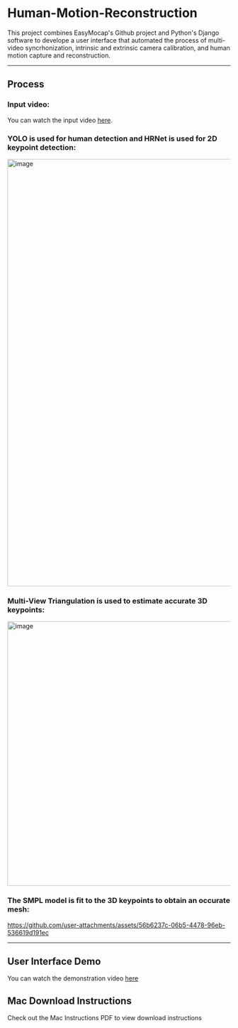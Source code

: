 # Human-Motion-Reconstruction
 
This project combines EasyMocap's Github project and Python's Django software to develope a user interface that automated the process of multi-video syncrhonization, intrinsic and extrinsic camera calibration, and human motion capture and reconstruction.

---

## Process

### Input video:
You can watch the input video [here](https://drive.google.com/file/d/1BlU6zdOJ7lNy20Ruh_X7Za1-ZKFPQ0yO/view?usp=share_link).

### YOLO is used for human detection and HRNet is used for 2D keypoint detection:
<img width="963" alt="image" src="https://github.com/user-attachments/assets/b1a9cd3d-a0a5-434b-8d84-65b3c642bc3a">

### Multi-View Triangulation is used to estimate accurate 3D keypoints:
<img width="596" alt="image" src="https://github.com/user-attachments/assets/a1a8de37-5375-44c6-a177-cdc9de37e235">

### The SMPL model is fit to the 3D keypoints to obtain an occurate mesh:
https://github.com/user-attachments/assets/56b6237c-06b5-4478-96eb-536619d191ec

---

## User Interface Demo
You can watch the demonstration video [here](https://drive.google.com/file/d/1JuEAjWC3q3YsPGRmCS7iILVEPUxV6TDV/view?usp=share_link)

## Mac Download Instructions
Check out the Mac Instructions PDF to view download instructions
